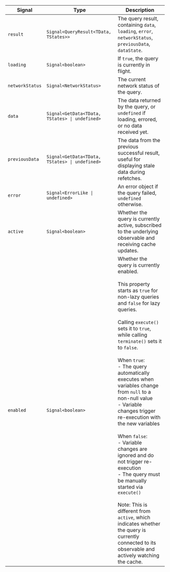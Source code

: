 | Signal | Type | Description |
| --- | --- | --- |
| `result` | `Signal<QueryResult<TData, TStates>>` | The query result, containing `data`, `loading`, `error`, `networkStatus`, `previousData`, `dataState`. |
| `loading` | `Signal<boolean>` | If `true`, the query is currently in flight. |
| `networkStatus` | `Signal<NetworkStatus>` | The current network status of the query. |
| `data` | `Signal<GetData<TData, TStates> \| undefined>` | The data returned by the query, or `undefined` if loading, errored, or no data received yet. |
| `previousData` | `Signal<GetData<TData, TStates> \| undefined>` | The data from the previous successful result, useful for displaying stale data during refetches. |
| `error` | `Signal<ErrorLike \| undefined>` | An error object if the query failed, `undefined` otherwise. |
| `active` | `Signal<boolean>` | Whether the query is currently active, subscribed to the underlying observable and receiving cache updates. |
| `enabled` | `Signal<boolean>` | Whether the query is currently enabled.<br /><br />This property starts as `true` for non-lazy queries and `false` for lazy queries.<br /><br />Calling `execute()` sets it to `true`, while calling `terminate()` sets it to `false`.<br /><br />When `true`:<br />- The query automatically executes when variables change from `null` to a non-null value<br />- Variable changes trigger re-execution with the new variables<br /><br />When `false`:<br />- Variable changes are ignored and do not trigger re-execution<br />- The query must be manually started via `execute()`<br /><br />Note: This is different from `active`, which indicates whether the query is currently connected to its observable and actively watching the cache. |

